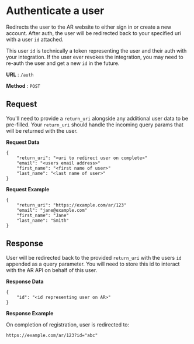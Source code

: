 # Authenticate a user

Redirects the user to the AR website to either sign in or create a new account.
After auth, the user will be redirected back to your specified uri with a user
`id` attached.

This user `id` is technically a token representing the user and their auth with
your integration. If the user ever revokes the integration, you may need
to re-auth the user and get a new `id` in the future.

**URL** : `/auth`

**Method** : `POST`

## Request

You'll need to provide a `return_uri` alongside any additional user data to be
pre-filled. Your `return_uri` should handle the incoming query params that will
be returned with the user.

**Request Data**

```
{
    "return_uri": "<uri to redirect user on complete>"
    "email": "<users email address>"
    "first_name": "<first name of user>"
    "last_name": "<last name of user>"
}
```

**Request Example**

```
{
    "return_uri": "https://example.com/ar/123"
    "email": "jane@example.com"
    "first_name": "Jane"
    "last_name": "Smith"
}
```

## Response

User will be redirected back to the provided `return_uri` with the users `id`
appended as a query parameter. You will need to store this id to interact
with the AR API on behalf of this user.

**Response Data**

```
{
    "id": "<id representing user on AR>"
}
```

**Response Example**

On completion of registration, user is redirected to:

```
https://example.com/ar/123?id="abc"
```
